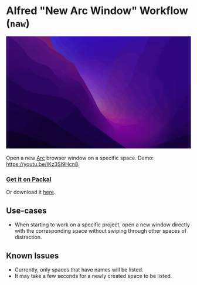 # Alfred "New Arc Window" Workflow (`naw`)

![](./demonstration.gif)

Open a new [Arc](https://thebrowser.company/) browser window on a specific space. Demo: https://youtu.be/IKz3Sl9Hcn8.

### [Get it on Packal](http://www.packal.org/workflow/new-arc-window)

Or download it [here](https://github.com/zetavg/alfred-new-arc-window-workflow/blob/master/New%20Arc%20Window%20(naw).alfredworkflow?raw=true).

## Use-cases

* When starting to work on a specific project, open a new window directly with the corresponding space without swiping through other spaces of distraction.

## Known Issues

* Currently, only spaces that have names will be listed.
* It may take a few seconds for a newly created space to be listed.
